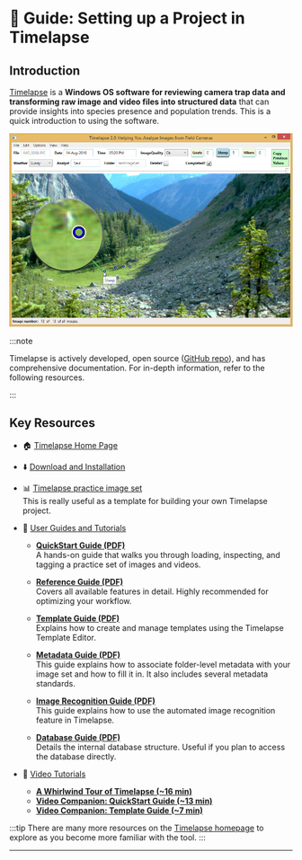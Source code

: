 # 🐾 Guide: Setting up a Project in Timelapse

## Introduction

[Timelapse](https://timelapse.ucalgary.ca/) is a **Windows OS software for reviewing camera trap data and transforming raw image and video files into structured data** that can provide insights into species presence and population trends. This is a quick introduction to using the software.

![Timelapse Software screenshot](images/timelapse.jpg)

:::note

Timelapse is actively developed, open source ([GitHub repo](https://github.com/saulgreenberg/Timelapse)), and has comprehensive documentation. For in-depth information, refer to the following resources.

:::

## Key Resources

- :house: [Timelapse Home Page](https://timelapse.ucalgary.ca/)
- :arrow_down: [Download and Installation](https://timelapse.ucalgary.ca/download/)
- :bar_chart: [Timelapse practice image set](https://timelapse.ucalgary.ca/wp-content/uploads/Guides/PracticeImageSet.zip)  
  This is really useful as a template for building your own Timelapse project.

- :open_book: [User Guides and Tutorials](https://timelapse.ucalgary.ca/guides/)
  - **[QuickStart Guide (PDF)](https://timelapse.ucalgary.ca/wp-content/uploads/Guides/TimelapseQuickStartGuide.pdf)**  
    A hands-on guide that walks you through loading, inspecting, and tagging a practice set of images and videos.

  - **[Reference Guide (PDF)](https://saul.cpsc.ucalgary.ca/timelapse/uploads/Guides/TimelapseReferenceGuide.pdf)**  
    Covers all available features in detail. Highly recommended for optimizing your workflow.

  - **[Template Guide (PDF)](https://timelapse.ucalgary.ca/wp-content/uploads/Guides/TimelapseReferenceGuide.pdf)**  
    Explains how to create and manage templates using the Timelapse Template Editor.

  - **[Metadata Guide (PDF)](https://timelapse.ucalgary.ca/wp-content/uploads/Guides/TimelapseImageRecognitionGuide.pdf)**  
    This guide explains how to associate folder-level metadata with your image set and how to fill it in. It also includes several metadata standards.

  - **[Image Recognition Guide (PDF)](https://timelapse.ucalgary.ca/wp-content/uploads/Guides/TimelapseImageRecognitionGuide.pdf)**  
    This guide explains how to use the automated image recognition feature in Timelapse.

  - **[Database Guide (PDF)](https://timelapse.ucalgary.ca/wp-content/uploads/Guides/TimelapseDatabaseGuide.pdf)**  
    Details the internal database structure. Useful if you plan to access the database directly.

- :movie_camera: [Video Tutorials](https://timelapse.ucalgary.ca/videos/)
  - **[A Whirlwind Tour of Timelapse (~16 min)](https://saul.cpsc.ucalgary.ca/timelapse/uploads/Videos/WhirlwindTourOfTimelapse.mp4)**
  - **[Video Companion: QuickStart Guide (~13 min)](https://saul.cpsc.ucalgary.ca/timelapse/uploads/Videos/Video-TimelapseQuickStartGuide.mp4)**
  - **[Video Companion: Template Guide (~7 min)](https://saul.cpsc.ucalgary.ca/timelapse/uploads/Videos/TemplateEditor.mp4)**

:::tip
There are many more resources on the [Timelapse homepage](https://timelapse.ucalgary.ca/) to explore as you become more familiar with the tool.
:::

---
